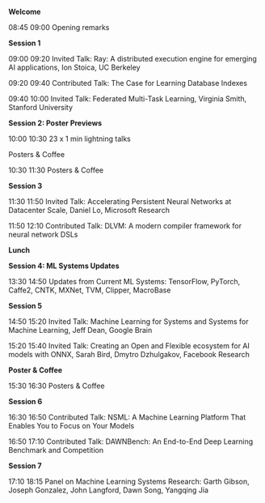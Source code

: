 **Welcome**  

08:45     09:00        Opening remarks

**Session 1**

09:00     09:20       Invited Talk: Ray: A distributed execution engine for emerging AI applications, Ion Stoica, UC Berkeley

09:20     09:40       Contributed Talk:  The Case for Learning Database Indexes

09:40     10:00       Invited Talk: Federated Multi-Task Learning, Virginia Smith, Stanford University



**Session 2: Poster Previews**  

10:00     10:30       23 x 1 min lightning talks

Posters & Coffee

10:30     11:30       Posters & Coffee


**Session 3**

11:30     11:50       Invited Talk: Accelerating Persistent Neural Networks at Datacenter Scale,  Daniel Lo, Microsoft Research

11:50    12:10      Contributed Talk: DLVM: A modern compiler framework for neural network DSLs


**Lunch**


**Session 4: ML Systems Updates**  

13:30     14:50       Updates from Current ML Systems: TensorFlow, PyTorch, Caffe2, CNTK, MXNet, TVM, Clipper, MacroBase



**Session 5**

14:50     15:20       Invited Talk:  Machine Learning for Systems and Systems for Machine Learning, Jeff Dean, Google Brain

15:20     15:40       Invited Talk:  Creating an Open and Flexible ecosystem for AI models with ONNX, Sarah Bird, Dmytro Dzhulgakov, Facebook Research



**Poster & Coffee**

15:30     16:30       Posters & Coffee



**Session 6**

16:30     16:50       Contributed Talk: NSML: A Machine Learning Platform That Enables You to Focus on Your Models

16:50     17:10       Contributed Talk: DAWNBench: An End-to-End Deep Learning Benchmark and Competition



**Session 7**

17:10     18:15       Panel on Machine Learning Systems Research: Garth Gibson, Joseph Gonzalez, John Langford, Dawn Song, Yangqing Jia
